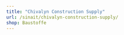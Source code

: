 ```yaml
---
title: "Chivalyn Construction Supply"
url: /sinait/chivalyn-construction-supply/
shop: Baustoffe
---
```

